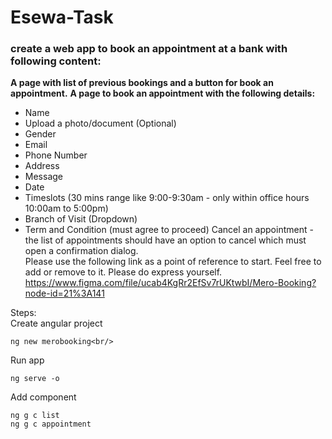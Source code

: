 # Esewa-Task
### create a web app to book an appointment at a bank with following content:
**A page with list of previous bookings and a button for book an appointment.**
**A page to book an appointment with the following details:**
- Name
- Upload a photo/document (Optional)
- Gender
- Email
- Phone Number
- Address
- Message
- Date
- Timeslots (30 mins range like 9:00-9:30am - only within office hours 10:00am to 5:00pm)
- Branch of Visit (Dropdown)
- Term and Condition (must agree to proceed)
Cancel an appointment - the list of appointments should have an option to cancel which must open a confirmation dialog.<br/>
Please use the following link as a point of reference to start. Feel free to add or remove to it. Please do express yourself.<br/>
https://www.figma.com/file/ucab4KgRr2EfSv7rUKtwbI/Mero-Booking?node-id=21%3A141<br/>

Steps:<br/>
Create angular project<br/>
```
ng new merobooking<br/>
```
Run app<br/>
```
ng serve -o
```
Add component <br/>
```
ng g c list
ng g c appointment
```
